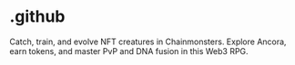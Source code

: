 # .github
Catch, train, and evolve NFT creatures in Chainmonsters. Explore Ancora, earn tokens, and master PvP and DNA fusion in this Web3 RPG.

